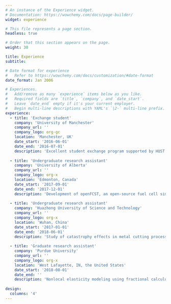```yaml
---
# An instance of the Experience widget.
# Documentation: https://wowchemy.com/docs/page-builder/
widget: experience

# This file represents a page section.
headless: true

# Order that this section appears on the page.
weight: 30

title: Experience
subtitle:

# Date format for experience
#   Refer to https://wowchemy.com/docs/customization/#date-format
date_format: Jan 2006

# Experiences.
#   Add/remove as many `experience` items below as you like.
#   Required fields are `title`, `company`, and `date_start`.
#   Leave `date_end` empty if it's your current employer.
#   Begin multi-line descriptions with YAML's `|2-` multi-line prefix.
experience:
  - title: 'Exchange student'
    company: 'University of Manchester'
    company_url: ''
    company_logo: org-gc
    location: 'Manchester, UK'
    date_start: '2016-06-01'
    date_end: '2016-07-01'
    description: 'Excellent student exchange program supported by HUST.'
        
  - title: 'Undergraduate research assistant'
    company: 'University of Alberta'
    company_url: ''
    company_logo: org-x
    location: 'Edmonton, Canada'
    date_start: '2017-09-01'
    date_end: '2017-12-01'
    description: 'Development of openFCST, an open-source fuel cell simulation toolbox leaded by professor Marc Secanell in University of Alberta.'
    
  - title: 'Undergraduate research assistant'
    company: 'Huazhong University of Science and Technology'
    company_url: ''
    company_logo: org-x
    location: 'Wuhan, China'
    date_start: '2017-01-01'
    date_end: '2018-06-01'
    description: 'Study of catastrophy effects in metal cutting process supervised by professor Liangshan Xiong in HUST.'
    
  - title: 'Graduate research assistant'
    company: 'Purdue University'
    company_url: ''
    company_logo: org-x
    location: 'West Lafayette, IN, the United States'
    date_start: '2018-08-01'
    date_end: ''
    description: 'Nonlocal elasticity modeling using fractional calculus supervised by professor Fabio Semperlotti in Purdue University'
    
design:
  columns: '4'
---
```

